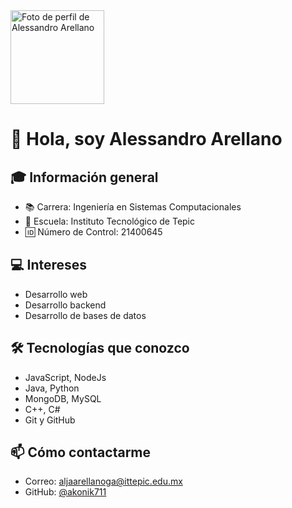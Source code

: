 <img src="https://avatars.githubusercontent.com/u/164118441?s=400&u=88fa734a592fe9193c09faf8e8646199598b340c&v=4" width="150" alt="Foto de perfil de Alessandro Arellano" />

# 👋 Hola, soy Alessandro Arellano

## 🎓 Información general
- 📚 Carrera: Ingeniería en Sistemas Computacionales
- 🏫 Escuela: Instituto Tecnológico de Tepic
- 🆔 Número de Control: 21400645

## 💻 Intereses
- Desarrollo web
- Desarrollo backend
- Desarrollo de bases de datos

## 🛠 Tecnologías que conozco
- JavaScript, NodeJs
- Java, Python
- MongoDB, MySQL
- C++, C#
- Git y GitHub

## 📫 Cómo contactarme
- Correo: aljaarellanoga@ittepic.edu.mx
- GitHub: [@akonik711](https://github.com/akonik711)